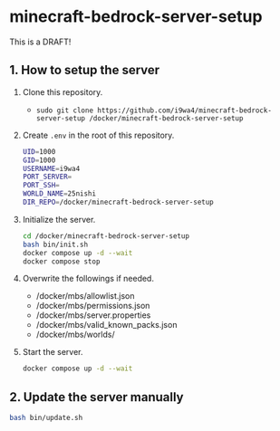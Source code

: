# minecraft-bedrock-server-setup

This is a DRAFT!

## 1. How to setup the server

1. Clone this repository.
    - `sudo git clone https://github.com/i9wa4/minecraft-bedrock-server-setup /docker/minecraft-bedrock-server-setup`
1. Create `.env` in the root of this repository.

    ```sh
    UID=1000
    GID=1000
    USERNAME=i9wa4
    PORT_SERVER=
    PORT_SSH=
    WORLD_NAME=25nishi
    DIR_REPO=/docker/minecraft-bedrock-server-setup
    ```

1. Initialize the server.

    ```sh
    cd /docker/minecraft-bedrock-server-setup
    bash bin/init.sh
    docker compose up -d --wait
    docker compose stop
    ```

1. Overwrite the followings if needed.
    - /docker/mbs/allowlist.json
    - /docker/mbs/permissions.json
    - /docker/mbs/server.properties
    - /docker/mbs/valid_known_packs.json
    - /docker/mbs/worlds/

1. Start the server.

    ```sh
    docker compose up -d --wait
    ```

## 2. Update the server manually

```sh
bash bin/update.sh
```
